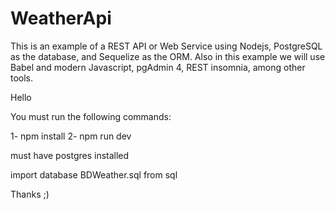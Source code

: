 # WeatherApi
This is an example of a REST API or Web Service using Nodejs, PostgreSQL as the database, and Sequelize as the ORM. Also in this example we will use Babel and modern Javascript, pgAdmin 4, REST insomnia, among other tools.

Hello

You must run the following commands:

1-  npm install 
2-  npm run dev

must have postgres installed

import database BDWeather.sql from sql

Thanks ;)
